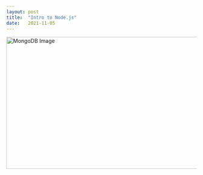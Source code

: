 ```yaml
---
layout: post
title:  "Intro to Node.js"
date:   2021-11-05
---
```

<html>
<head>
<meta charset="utf-8">
<title>Intro to Node.js</title>
<style></style>
</head>
<body>
<img src="https://buddy.works/guides/covers/test-nodejs-app/share-nodejs-logo.png" alt="MongoDB Image" width="600" height="350">
</body>
</html>